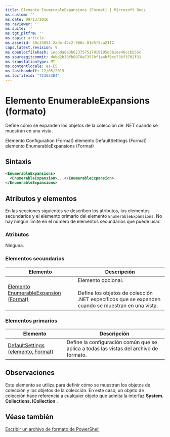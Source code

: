 ```yaml
---
title: Elemento EnumerableExpansions (Format) | Microsoft Docs
ms.custom: ''
ms.date: 09/13/2016
ms.reviewer: ''
ms.suite: ''
ms.tgt_pltfrm: ''
ms.topic: article
ms.assetid: 50c33892-2ade-44c2-906c-81e5f5ca21f2
caps.latest.revision: 9
ms.openlocfilehash: 1ecbda8a3b623757517019105e3b1ee46ccbb55c
ms.sourcegitcommit: debd2b38fb8070a7357bf1a4bf9cc736f3702f31
ms.translationtype: MT
ms.contentlocale: es-ES
ms.lasthandoff: 12/05/2019
ms.locfileid: "72363304"
---
```

# <a name="enumerableexpansions-element-format"></a>Elemento EnumerableExpansions (formato)

Define cómo se expanden los objetos de la colección de .NET cuando se muestran en una vista.

Elemento Configuration (Format) elemento DefaultSettings (Format) elemento EnumerableExpansions (Format)

## <a name="syntax"></a>Sintaxis

```xml
<EnumerableExpansions>
  <EnumerableExpansion>...</EnumerableExpansion>
</EnumerableExpansions>
```

## <a name="attributes-and-elements"></a>Atributos y elementos

En las secciones siguientes se describen los atributos, los elementos secundarios y el elemento primario del elemento `EnumerableExpansions`. No hay ningún límite en el número de elementos secundarios que puede usar.

### <a name="attributes"></a>Atributos

Ninguna.

### <a name="child-elements"></a>Elementos secundarios

|Elemento|Descripción|
|-------------|-----------------|
|[Elemento EnumerableExpansion (Format)](./enumerableexpansion-element-format.md)|Elemento opcional.<br /><br /> Define los objetos de colección .NET específicos que se expanden cuando se muestran en una vista.|

### <a name="parent-elements"></a>Elementos primarios

|Elemento|Descripción|
|-------------|-----------------|
|[DefaultSettings (elemento, Format)](./defaultsettings-element-format.md)|Define la configuración común que se aplica a todas las vistas del archivo de formato.|

## <a name="remarks"></a>Observaciones

Este elemento se utiliza para definir cómo se muestran los objetos de colección y los objetos de la colección. En este caso, un objeto de colección hace referencia a cualquier objeto que admita la interfaz **System. Collections. ICollection** .

## <a name="see-also"></a>Véase también

[Escribir un archivo de formato de PowerShell](./writing-a-powershell-formatting-file.md)
